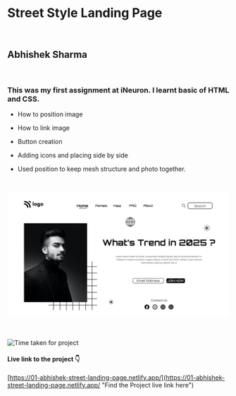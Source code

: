 # Street Style Landing Page

<br>

## Abhishek Sharma

<br>

### This was my first assignment at iNeuron. I learnt basic of HTML and CSS.

- How to position image
- How to link image
- Button creation
- Adding icons and placing side by side
- Used position to keep mesh structure and photo together.

  <br>

![Street Style Landing Page](./1.png "Street Style Landing Page")

<br>

![](https://img.shields.io/badge/TIme-1--2%20Hours-brightgreen "Time taken for project")

#### Live link to the project 👇

[https://01-abhishek-street-landing-page.netlify.app/](https://01-abhishek-street-landing-page.netlify.app/ "Find the Project live link here")
<br>
